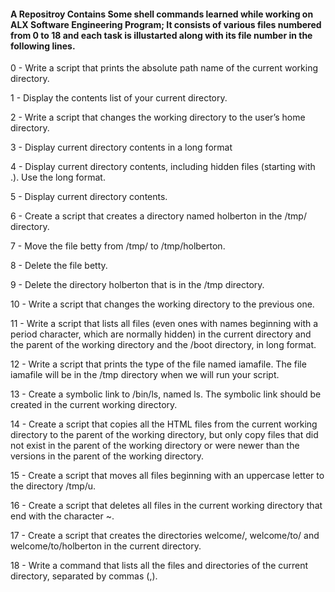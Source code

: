 #### A Repositroy Contains Some shell commands learned while working on ALX Software Engineering Program; It consists of various files numbered from 0 to 18 and each task is illustarted along with its file number in the following lines.



0 - Write a script that prints the absolute path name of the current working directory.

1 - Display the contents list of your current directory. 

2 - Write a script that changes the working directory to the user’s home directory.

3 - Display current directory contents in a long format 

4 - Display current directory contents, including hidden files (starting with .). Use the long format. 

5 - Display current directory contents. 

6 - Create a script that creates a directory named holberton in the /tmp/ directory.

7 - Move the file betty from /tmp/ to /tmp/holberton.

8 - Delete the file betty.

9 - Delete the directory holberton that is in the /tmp directory. 

10 - Write a script that changes the working directory to the previous one. 

11 - Write a script that lists all files (even ones with names beginning with a period character, which are normally hidden) in the current directory and the parent of the working directory and the /boot directory, in long format. 

12 - Write a script that prints the type of the file named iamafile. The file iamafile will be in the /tmp directory when we will run your script.

13 - Create a symbolic link to /bin/ls, named ls. The symbolic link should be created in the current working directory. 

14 - Create a script that copies all the HTML files from the current working directory to the parent of the working directory, but only copy files that did not exist in the parent of the working directory or were newer than the versions in the parent of the working directory. 

15 - Create a script that moves all files beginning with an uppercase letter to the directory /tmp/u. 

16 - Create a script that deletes all files in the current working directory that end with the character ~. 

17 - Create a script that creates the directories welcome/, welcome/to/ and welcome/to/holberton in the current directory. 

18 - Write a command that lists all the files and directories of the current directory, separated by commas (,).
